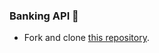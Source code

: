 ### Banking API 🏦
- Fork and clone [this repository](https://github.com/JoinCODED/Task-Express-M1-Intro-Crud-Banks).

